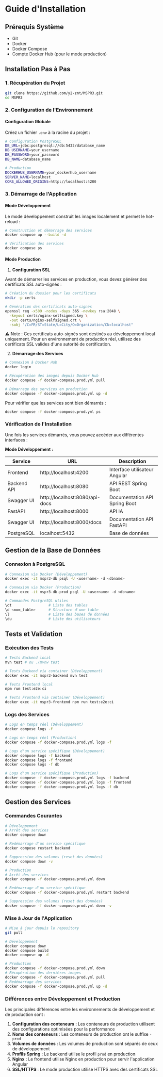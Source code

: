 # Guide d'Installation

## Prérequis Système

- Git
- Docker
- Docker Compose
- Compte Docker Hub (pour le mode production)

## Installation Pas à Pas

### 1. Récupération du Projet

```bash
git clone https://github.com/y2-znt/MSPR3.git
cd MSPR3
```

### 2. Configuration de l'Environnement

#### Configuration Globale

Créez un fichier `.env` à la racine du projet :

```bash
# Configuration PostgreSQL
DB_URL=jdbc:postgresql://db:5432/database_name
DB_USERNAME=your_username
DB_PASSWORD=your_password
DB_NAME=database_name

# Production
DOCKERHUB_USERNAME=your_dockerhub_username
SERVER_NAME=localhost
CORS_ALLOWED_ORIGINS=http://localhost:4200
```

### 3. Démarrage de l'Application

#### Mode Développement

Le mode développement construit les images localement et permet le hot-reload :

```bash
# Construction et démarrage des services
docker compose up --build -d

# Vérification des services
docker compose ps
```

#### Mode Production

1. **Configuration SSL**

Avant de démarrer les services en production, vous devez générer des certificats SSL auto-signés :

```bash
# Création du dossier pour les certificats
mkdir -p certs

# Génération des certificats auto-signés
openssl req -x509 -nodes -days 365 -newkey rsa:2048 \
  -keyout certs/nginx-selfsigned.key \
  -out certs/nginx-selfsigned.crt \
  -subj "/C=FR/ST=State/L=City/O=Organization/CN=localhost"
```

⚠️ Note : Ces certificats auto-signés sont destinés au développement local uniquement. Pour un environnement de production réel, utilisez des certificats SSL valides d'une autorité de certification.

2. **Démarrage des Services**

```bash
# Connexion à Docker Hub
docker login

# Récupération des images depuis Docker Hub
docker compose -f docker-compose.prod.yml pull

# Démarrage des services en production
docker compose -f docker-compose.prod.yml up -d
```

Pour vérifier que les services sont bien démarrés :

```bash
docker compose -f docker-compose.prod.yml ps
```

### Vérification de l'Installation

Une fois les services démarrés, vous pouvez accéder aux différentes interfaces :

**Mode Développement :**

| Service     | URL                            | Description                   |
| ----------- | ------------------------------ | ----------------------------- |
| Frontend    | http://localhost:4200          | Interface utilisateur Angular |
| Backend API | http://localhost:8080          | API REST Spring Boot          |
| Swagger UI  | http://localhost:8080/api-docs | Documentation API Spring Boot |
| FastAPI     | http://localhost:8000          | API IA                        |
| Swagger UI  | http://localhost:8000/docs     | Documentation API FastAPI     |
| PostgreSQL  | localhost:5432                 | Base de données               |

## Gestion de la Base de Données

### Connexion à PostgreSQL

```bash
# Connexion via Docker (Développement)
docker exec -it mspr3-db psql -U <username> -d <dbname>

# Connexion via Docker (Production)
docker exec -it mspr3-db-prod psql -U <username> -d <dbname>

# Commandes PostgreSQL utiles
\dt                 # Liste des tables
\d <nom_table>      # Structure d'une table
\l                  # Liste des bases de données
\du                 # Liste des utilisateurs
```

## Tests et Validation

### Exécution des Tests

```bash
# Tests Backend local
mvn test # ou ./mvnw test

# Tests Backend via container (Développement)
docker exec -it mspr3-backend mvn test

# Tests Frontend local
npm run test:e2e:ci

# Tests Frontend via container (Développement)
docker exec -it mspr3-frontend npm run test:e2e:ci
```

### Logs des Services

```bash
# Logs en temps réel (Développement)
docker compose logs -f

# Logs en temps réel (Production)
docker compose -f docker-compose.prod.yml logs -f

# Logs d'un service spécifique (Développement)
docker compose logs -f backend
docker compose logs -f frontend
docker compose logs -f db

# Logs d'un service spécifique (Production)
docker compose -f docker-compose.prod.yml logs -f backend
docker compose -f docker-compose.prod.yml logs -f frontend
docker compose -f docker-compose.prod.yml logs -f db
```

## Gestion des Services

### Commandes Courantes

```bash
# Développement
# Arrêt des services
docker compose down

# Redémarrage d'un service spécifique
docker compose restart backend

# Suppression des volumes (reset des données)
docker compose down -v

# Production
# Arrêt des services
docker compose -f docker-compose.prod.yml down

# Redémarrage d'un service spécifique
docker compose -f docker-compose.prod.yml restart backend

# Suppression des volumes (reset des données)
docker compose -f docker-compose.prod.yml down -v
```

### Mise à Jour de l'Application

```bash
# Mise à jour depuis le repository
git pull

# Développement
docker compose down
docker compose build
docker compose up -d

# Production
docker compose -f docker-compose.prod.yml down
# Récupération des dernières images
docker compose -f docker-compose.prod.yml pull
# Redémarrage des services
docker compose -f docker-compose.prod.yml up -d
```

### Différences entre Développement et Production

Les principales différences entre les environnements de développement et de production sont :

1. **Configuration des conteneurs** : Les conteneurs de production utilisent des configurations optimisées pour la performance
2. **Noms des conteneurs** : Les conteneurs de production ont le suffixe `-prod`
3. **Volumes de données** : Les volumes de production sont séparés de ceux de développement
4. **Profils Spring** : Le backend utilise le profil `prod` en production
5. **Nginx** : Le frontend utilise Nginx en production pour servir l'application Angular
6. **SSL/HTTPS** : Le mode production utilise HTTPS avec des certificats SSL
